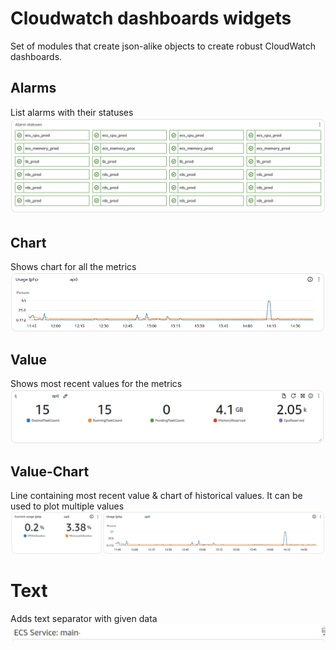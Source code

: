 # Cloudwatch dashboards widgets

Set of modules that create json-alike objects to create robust CloudWatch dashboards.

## Alarms
List alarms with their statuses
![Alarms](./alarms/preview.png)

## Chart
Shows chart for all the metrics
![Recent](./chart/preview.png)

## Value
Shows most recent values for the metrics
![Recent](./value/preview.png) 

## Value-Chart
Line containing most recent value & chart of historical values.
It can be used to plot multiple values
![Value Chart](./value-chart/preview.png)

# Text
Adds text separator with given data
![Text](./text/preview.png) 

